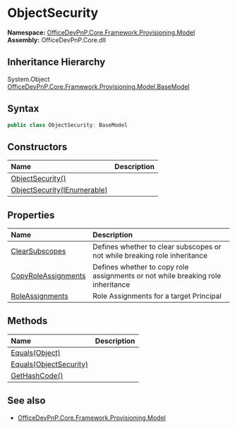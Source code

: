 # ObjectSecurity
  

**Namespace:** [OfficeDevPnP.Core.Framework.Provisioning.Model](OfficeDevPnP.Core.Framework.Provisioning.Model.md)  
**Assembly:** OfficeDevPnP.Core.dll  
## Inheritance Hierarchy
System.Object  
  [OfficeDevPnP.Core.Framework.Provisioning.Model.BaseModel](OfficeDevPnP.Core.Framework.Provisioning.Model.BaseModel.md) 
## Syntax
```C#
public class ObjectSecurity: BaseModel
```
## Constructors
|**Name**|**Description**|
|:-----|:-----|
| [ObjectSecurity()](OfficeDevPnP.Core.Framework.Provisioning.Model.ObjectSecurity.ctor1.md) | 
| [ObjectSecurity(IEnumerable<RoleAssignment>)](OfficeDevPnP.Core.Framework.Provisioning.Model.ObjectSecurity.ctor2.md) | 
## Properties
|**Name**|**Description**|
|:-----|:-----|
| [ClearSubscopes](OfficeDevPnP.Core.Framework.Provisioning.Model.ObjectSecurity.ClearSubscopes.md) | Defines whether to clear subscopes or not while breaking role inheritance
| [CopyRoleAssignments](OfficeDevPnP.Core.Framework.Provisioning.Model.ObjectSecurity.CopyRoleAssignments.md) | Defines whether to copy role assignments or not while breaking role inheritance
| [RoleAssignments](OfficeDevPnP.Core.Framework.Provisioning.Model.ObjectSecurity.RoleAssignments.md) | Role Assignments for a target Principal
## Methods
|**Name**|**Description**|
|:-----|:-----|
| [Equals(Object)](OfficeDevPnP.Core.Framework.Provisioning.Model.ObjectSecurity.3520ddbb.md) | 
| [Equals(ObjectSecurity)](OfficeDevPnP.Core.Framework.Provisioning.Model.ObjectSecurity.7e96c81b.md) | 
| [GetHashCode()](OfficeDevPnP.Core.Framework.Provisioning.Model.ObjectSecurity.1c6872bd.md) | 
## See also
- [OfficeDevPnP.Core.Framework.Provisioning.Model](OfficeDevPnP.Core.Framework.Provisioning.Model.md)
